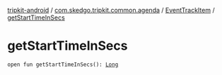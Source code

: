 [tripkit-android](../../index.md) / [com.skedgo.tripkit.common.agenda](../index.md) / [EventTrackItem](index.md) / [getStartTimeInSecs](./get-start-time-in-secs.md)

# getStartTimeInSecs

`open fun getStartTimeInSecs(): `[`Long`](https://kotlinlang.org/api/latest/jvm/stdlib/kotlin/-long/index.html)